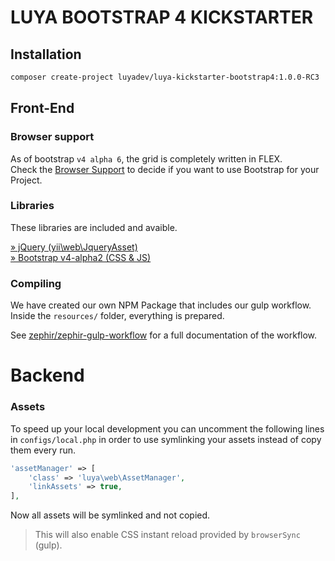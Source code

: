 # LUYA BOOTSTRAP 4 KICKSTARTER

## Installation

```sh
composer create-project luyadev/luya-kickstarter-bootstrap4:1.0.0-RC3
```

## Front-End

### Browser support

As of bootstrap `v4 alpha 6`, the grid is completely written in FLEX.  
Check the [Browser Support](http://caniuse.com/#search=flex) to decide if you want to use Bootstrap for your Project.

### Libraries

These libraries are included and avaible.

[» jQuery (yii\web\JqueryAsset)](http://www.yiiframework.com/doc-2.0/yii-web-jqueryasset.html)  
[» Bootstrap v4-alpha2 (CSS & JS)](http://v4-alpha.getbootstrap.com/)

### Compiling

We have created our own NPM Package that includes our gulp workflow.  
Inside the `resources/` folder, everything is prepared.

See [zephir/zephir-gulp-workflow](https://github.com/zephir/zephir-gulp-workflow) for a full documentation of the workflow.

# Backend

### Assets

To speed up your local development you can uncomment the following lines in `configs/local.php` in order to use symlinking your assets instead of copy them every run.

```php
'assetManager' => [
    'class' => 'luya\web\AssetManager',
    'linkAssets' => true,
],
```

Now all assets will be symlinked and not copied.

> This will also enable CSS instant reload provided by `browserSync` (gulp).
